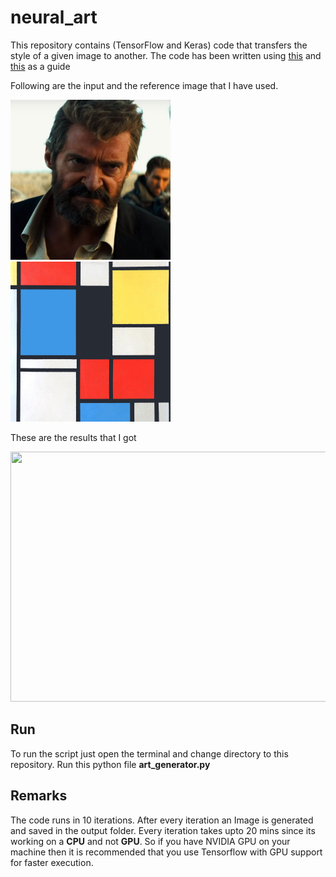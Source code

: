 # neural_art

This repository contains (TensorFlow and Keras) code that transfers the 
style of a given image to another. The code has been written using [this][original] and [this][youtube] as a guide

Following are the input and the reference image that I have used.

<img src="/logan.jpg" width="256" height="256">
<img src="/styles/block.jpg" width="256" height="256">


These are the results that I got

<img src="/result.jpg" width="600" height="400">


## Run

To run the script just open the terminal and change directory to
this repository.
Run this python file **art_generator.py**


## Remarks

The code runs in 10 iterations.
After every iteration an Image is generated and saved in the output folder.
Every iteration takes upto 20 mins since its working on a **CPU** and not **GPU**.
So if you have NVIDIA GPU on your machine then it is recommended that you use 
Tensorflow with GPU support for faster execution. 



[original]: https://github.com/hnarayanan/artistic-style-transfer/blob/master/notebooks/6_Artistic_style_transfer_with_a_repurposed_VGG_Net_16.ipynb

[youtube]: https://www.youtube.com/watch?v=Oex0eWoU7AQ&feature=youtu.be